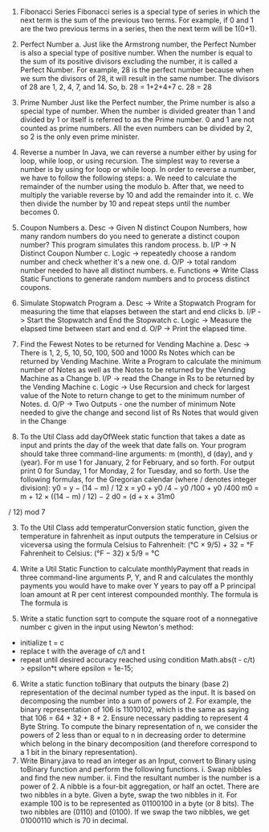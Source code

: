 1. Fibonacci Series
Fibonacci series is a special type of series in which the next term is the sum of the
previous two terms. For example, if 0 and 1 are the two previous terms in a series, then
the next term will be 1(0+1).
2. Perfect Number
a. Just like the Armstrong number, the Perfect Number is also a special type of
positive number. When the number is equal to the sum of its positive divisors
excluding the number, it is called a Perfect Number. For example, 28 is the perfect
number because when we sum the divisors of 28, it will result in the same number.
The divisors of 28 are 1, 2, 4, 7, and 14. So,
b. 28 = 1+2+4+7
c. 28 = 28
3. Prime Number
Just like the Perfect number, the Prime number is also a special type of number. When
the number is divided greater than 1 and divided by 1 or itself is referred to as the Prime
number. 0 and 1 are not counted as prime numbers. All the even numbers can be
divided by 2, so 2 is the only even prime minister.
4. Reverse a number
In Java, we can reverse a number either by using for loop, while loop, or using recursion.
The simplest way to reverse a number is by using for loop or while loop. In order to
reverse a number, we have to follow the following steps:
a. We need to calculate the remainder of the number using the modulo
b. After that, we need to multiply the variable reverse by 10 and add the remainder into
it.
c. We then divide the number by 10 and repeat steps until the number becomes 0.

5. Coupon Numbers
a. Desc -> Given N distinct Coupon Numbers, how many random numbers do you
need to generate a distinct coupon number? This program simulates this random
process.
b. I/P -> N Distinct Coupon Number
c. Logic -> repeatedly choose a random number and check whether it's a new one.
d. O/P -> total random number needed to have all distinct numbers.
e. Functions => Write Class Static Functions to generate random numbers and to
process distinct coupons.
6. Simulate Stopwatch Program
a. Desc -> Write a Stopwatch Program for measuring the time that elapses between
the start and end clicks
b. I/P -> Start the Stopwatch and End the Stopwatch
c. Logic -> Measure the elapsed time between start and end
d. O/P -> Print the elapsed time.

1. Find the Fewest Notes to be returned for Vending Machine
a. Desc -> There is 1, 2, 5, 10, 50, 100, 500 and 1000 Rs Notes which can be
returned by Vending Machine. Write a Program to calculate the minimum number
of Notes as well as the Notes to be returned by the Vending Machine as a
Change
b. I/P -> read the Change in Rs to be returned by the Vending Machine
c. Logic -> Use Recursion and check for largest value of the Note to return change
to get to the minimum number of Notes.
d. O/P -> Two Outputs - one the number of minimum Note needed to give the
change and second list of Rs Notes that would given in the Change

2. To the Util Class add dayOfWeek static function that takes a date as input and
prints the day of the week that date falls on. Your program should take three
command-line arguments: m (month), d (day), and y (year). For m use 1 for January,
2 for February, and so forth. For output print 0 for Sunday, 1 for Monday, 2 for
Tuesday, and so forth. Use the following formulas, for the Gregorian calendar (where
/ denotes integer division):
y0 = y − (14 − m) / 12
x = y0 + y0
/4 − y0
/100 + y0
/400
m0 = m + 12 × ((14 − m) / 12) − 2
d0 = (d + x + 31m0

/ 12) mod 7

3. To the Util Class add temperaturConversion static function, given the temperature
in fahrenheit as input outputs the temperature in Celsius or viceversa using the
formula
Celsius to Fahrenheit: (°C × 9/5) + 32 = °F
Fahrenheit to Celsius: (°F − 32) x 5/9 = °C
4. Write a Util Static Function to calculate monthlyPayment that reads in three
command-line arguments P, Y, and R and calculates the monthly payments you
would have to make over Y years to pay off a P principal loan amount at R per cent
interest compounded monthly. The formula is The formula is

5. Write a static function sqrt to compute the square root of a nonnegative number c
given in the input using Newton's method:
- initialize t = c
- replace t with the average of c/t and t
- repeat until desired accuracy reached using condition Math.abs(t - c/t) > epsilon*t
where epsilon = 1e-15;
6. Write a static function toBinary that outputs the binary (base 2) representation of
the decimal number typed as the input. It is based on decomposing the number into
a sum of powers of 2. For example, the binary representation of 106 is 11010102,
which is the same as saying that 106 = 64 + 32 + 8 + 2. Ensure necessary padding
to represent 4 Byte String.
To compute the binary representation of n, we consider the powers of 2 less than or
equal to n in decreasing order to determine which belong in the binary
decomposition (and therefore correspond to a 1 bit in the binary representation).
7. Write Binary.java to read an integer as an Input, convert to Binary using toBinary
function and perform the following functions.
i. Swap nibbles and find the new number.
ii. Find the resultant number is the number is a power of 2.
A nibble is a four-bit aggregation, or half an octet. There are two nibbles in a byte.
Given a byte, swap the two nibbles in it. For example 100 is to be represented as
01100100 in a byte (or 8 bits). The two nibbles are (0110) and (0100). If we swap the
two nibbles, we get 01000110 which is 70 in decimal.
